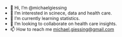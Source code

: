 - 👋 Hi, I’m @michaelgiessing
- 👀 I’m interested in scinece, data and health care.
- 🌱 I’m currently learning statistics.
- 💞️ I’m looking to collaborate on health care insights.
- 📫 How to reach me michael.giessing@gmail.com

<!---
michaelgiessing/michaelgiessing is a ✨ special ✨ repository because its `README.md` (this file) appears on your GitHub profile.
You can click the Preview link to take a look at your changes.
--->
